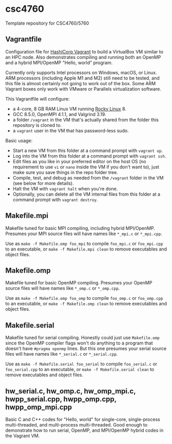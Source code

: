 # csc4760

Template repository for CSC4760/5760

## Vagrantfile

Configuration file for [HashiCorp Vagrant](https://developer.hashicorp.com/vagrant/downloads) to build a VirtualBox VM similar to an HPC node.
Also demonstrates compiling and running both an OpenMP and a hybrid MPI/OpenMP "Hello, world" program.

Currently only supports Intel processors on Windows, macOS, or Linux.
ARM processors (including Apple M1 and M2) still need to be tested, and this file is almost certainly not going to work out of the box.
Some ARM Vagrant boxes only work with VMware or Parallels virtualization software.

This Vagrantfile will configure:

- a 4-core, 8 GB RAM Linux VM running [Rocky Linux](https://rockylinux.org) 8.
- GCC 8.5.0, OpenMPI 4.1.1, and Valgrind 3.19.
- a folder `/vagrant` in the VM that's actually shared from the folder this repository is cloned to.
- a `vagrant` user in the VM that has password-less sudo.

Basic usage:

- Start a new VM from this folder at a command prompt with `vagrant up`.
- Log into the VM from this folder at a command prompt with `vagrant ssh`.
- Edit files as you like in your preferred editor on the host OS (no requirement to use `vi` or `nano` inside the VM if you don't want to), just make sure you save things in the repo folder tree.
- Compile, test, and debug as needed from the `/vagrant` folder in the VM (see below for more details).
- Halt the VM with `vagrant halt` when you're done.
- Optionally, you can delete all the VM internal files from this folder at a command prompt with `vagrant destroy`.

## Makefile.mpi

Makefile tuned for basic MPI compiling, including hybrid MPI/OpenMP.
Presumes your MPI source files will have names like `*_mpi.c` or `*_mpi.cpp`.

Use as `make -f Makefile.omp foo_mpi` to compile `foo_mpi.c` or `foo_mpi.cpp` to an executable, or `make -f Makefile.mpi clean` to remove executables and object files.

## Makefile.omp

Makefile tuned for basic OpenMP compiling.
Presumes your OpenMP source files will have names like `*_omp.c` or `*_omp.cpp`.

Use as `make -f Makefile.omp foo_omp` to compile `foo_omp.c` or `foo_omp.cpp` to an executable, or `make -f Makefile.omp clean` to remove executables and object files.

## Makefile.serial

Makefile tuned for serial compiling.
Honestly could just use `Makefile.omp` since the OpenMP compiler flags won't do anything to a program that doesn't have `#pragma openmp` lines.
But this one presumes your serial source files will have names like `*_serial.c` or `*_serial.cpp`.

Use as `make -f Makefile.serial foo_serial` to compile `foo_serial.c` or `foo_serial.cpp` to an executable, or `make -f Makefile.serial clean` to remove executables and object files.

## hw_serial.c, hw_omp.c, hw_omp_mpi.c, hwpp_serial.cpp, hwpp_omp.cpp, hwpp_omp_mpi.cpp

Basic C and C++ codes for "Hello, world" for single-core, single-process multi-threaded, and multi-process multi-threaded.
Good enough to demonstrate how to run serial, OpenMP, and MPI/OpenMP hybrid codes in the Vagrant VM.

